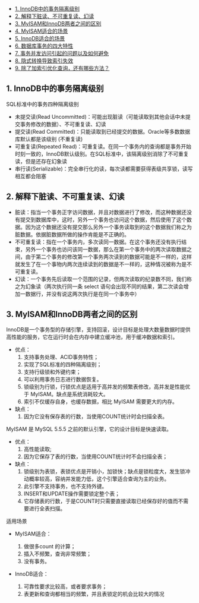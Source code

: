 - [1. InnoDB中的事务隔离级别](#1-InnoDB中的事务隔离级别)
- [2. 解释下脏读、不可重复读、幻读](#2-解释下脏读、不可重复读、幻读)
- [3. MyISAM和InnoDB两者之间的区别](#3-MyISAM和InnoDB两者之间的区别)
- [4. MyISAM适合的场景](#4-MyISAM适合的场景)
- [5. InnoDB适合的场景](#5-InnoDB适合的场景)
- [6. 数据库事务的四大特性](#6-数据库事务的四大特性)
- [7. 事务并发访问引起的问题以及如何避免](#7-事务并发访问引起的问题以及如何避免)
- [8. 隐式转换导致索引失效](#8-隐式转换导致索引失效)
- [9. 除了加索引优化查询，还有哪些方法？](#9-除了加索引优化查询，还有哪些方法？)
## 1. InnoDB中的事务隔离级别
SQL标准中的事务四种隔离级别
- 未提交读(Read Uncommitted)：可能出现脏读（可能读取到其他会话中未提交事务修改的数据）、不可重复读、幻读
- 提交读(Read Committed)：只能读取到已经提交的数据。Oracle等多数数据库默认都是该级别 (不重复读)
- 可重复读(Repeated Read)：可重复读。在同一个事务内的查询都是事务开始时刻一致的，InnoDB默认级别。在SQL标准中，该隔离级别消除了不可重复读，但是还存在幻象读
- 串行读(Serializable)：完全串行化的读，每次读都需要获得表级共享锁，读写相互都会阻塞
## 2. 解释下脏读、不可重复读、幻读
- 脏读：指当一个事务正字访问数据，并且对数据进行了修改，而这种数据还没有提交到数据库中，这时，另外一个事务也访问这个数据，然后使用了这个数据。因为这个数据还没有提交那么另外一个事务读取到的这个数据我们称之为脏数据。依据脏数据所做的操作肯能是不正确的。
- 不可重复读：指在一个事务内，多次读同一数据。在这个事务还没有执行结束，另外一个事务也访问该同一数据，那么在第一个事务中的两次读取数据之间，由于第二个事务的修改第一个事务两次读到的数据可能是不一样的，这样就发生了在一个事物内两次连续读到的数据是不一样的，这种情况被称为是不可重复读。
- 幻读：一个事务先后读取一个范围的记录，但两次读取的纪录数不同，我们称之为幻象读（两次执行同一条 select 语句会出现不同的结果，第二次读会增加一数据行，并没有说这两次执行是在同一个事务中）
## 3. MyISAM和InnoDB两者之间的区别
InnoDB是一个事务型的存储引擎，支持回滚，设计目标是处理大数量数据时提供高性能的服务，它在运行时会在内存中建立缓冲池，用于缓冲数据和索引。
- 优点：
  1. 支持事务处理、ACID事务特性；
  2. 实现了SQL标准的四种隔离级别；
  3. 支持行级锁和外键约束；
  4. 可以利用事务日志进行数据恢复。
  5. 锁级别为行锁，行锁优点是适用于高并发的频繁表修改，高并发是性能优于 MyISAM。缺点是系统消耗较大。
  6. 索引不仅缓存自身，也缓存数据，相比 MyISAM 需要更大的内存。
- 缺点：
  1. 因为它没有保存表的行数，当使用COUNT统计时会扫描全表。

MyISAM 是 MySQL 5.5.5 之前的默认引擎，它的设计目标是快速读取。
- 优点：
  1. 高性能读取;
  2. 因为它保存了表的行数，当使用COUNT统计时不会扫描全表；
- 缺点：
  1. 锁级别为表锁，表锁优点是开销小，加锁快；缺点是锁粒度大，发生锁冲动概率较高，容纳并发能力低，这个引擎适合查询为主的业务。
  2. 此引擎不支持事务，也不支持外键。
  3. INSERT和UPDATE操作需要锁定整个表；
  4. 它存储表的行数，于是COUNT时只需要直接读取已经保存好的值而不需要进行全表扫描。

适用场景
- MyISAM适合：
  1. 做很多count 的计算；
  2. 插入不频繁，查询非常频繁；
  3. 没有事务。

- InnoDB适合：
  1. 可靠性要求比较高，或者要求事务；
  2. 表更新和查询都相当的频繁，并且表锁定的机会比较大的情况
